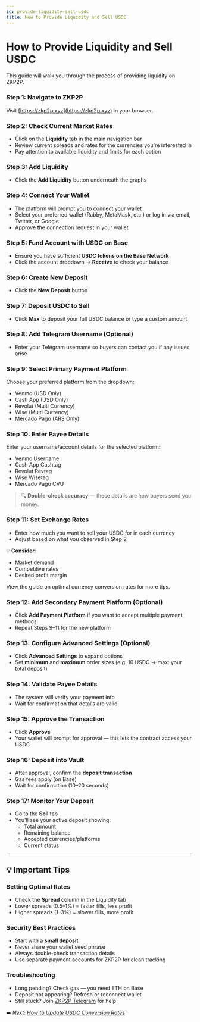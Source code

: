 ```yaml
---
id: provide-liquidity-sell-usdc
title: How to Provide Liquidity and Sell USDC
---
```


# How to Provide Liquidity and Sell USDC

This guide will walk you through the process of providing liquidity on ZKP2P.

### Step 1: Navigate to ZKP2P

Visit [https://zkp2p.xyz](https://zkp2p.xyz) in your browser.

### Step 2: Check Current Market Rates

- Click on the **Liquidity** tab in the main navigation bar  
- Review current spreads and rates for the currencies you're interested in  
- Pay attention to available liquidity and limits for each option  

### Step 3: Add Liquidity

- Click the **Add Liquidity** button underneath the graphs

### Step 4: Connect Your Wallet

- The platform will prompt you to connect your wallet  
- Select your preferred wallet (Rabby, MetaMask, etc.) or log in via email, Twitter, or Google  
- Approve the connection request in your wallet  

### Step 5: Fund Account with USDC on Base

- Ensure you have sufficient **USDC tokens on the Base Network**  
- Click the account dropdown → **Receive** to check your balance  

### Step 6: Create New Deposit

- Click the **New Deposit** button  

### Step 7: Deposit USDC to Sell

- Click **Max** to deposit your full USDC balance or type a custom amount  

### Step 8: Add Telegram Username (Optional)

- Enter your Telegram username so buyers can contact you if any issues arise  

### Step 9: Select Primary Payment Platform

Choose your preferred platform from the dropdown:

- Venmo (USD Only)  
- Cash App (USD Only)  
- Revolut (Multi Currency)  
- Wise (Multi Currency)  
- Mercado Pago (ARS Only)  

### Step 10: Enter Payee Details

Enter your username/account details for the selected platform:

- Venmo Username  
- Cash App Cashtag  
- Revolut Revtag  
- Wise Wisetag  
- Mercado Pago CVU  

> 🔍 **Double-check accuracy** — these details are how buyers send you money.

### Step 11: Set Exchange Rates

- Enter how much you want to sell your USDC for in each currency  
- Adjust based on what you observed in Step 2  

💡 **Consider**:
- Market demand  
- Competitive rates  
- Desired profit margin  

View the guide on optimal currency conversion rates for more tips.

### Step 12: Add Secondary Payment Platform (Optional)

- Click **Add Payment Platform** if you want to accept multiple payment methods  
- Repeat Steps 9–11 for the new platform  

### Step 13: Configure Advanced Settings (Optional)

- Click **Advanced Settings** to expand options  
- Set **minimum** and **maximum** order sizes (e.g. 10 USDC → max: your total deposit)  

### Step 14: Validate Payee Details

- The system will verify your payment info  
- Wait for confirmation that details are valid  

### Step 15: Approve the Transaction

- Click **Approve**  
- Your wallet will prompt for approval — this lets the contract access your USDC  

### Step 16: Deposit into Vault

- After approval, confirm the **deposit transaction**  
- Gas fees apply (on Base)  
- Wait for confirmation (10–20 seconds)  

### Step 17: Monitor Your Deposit

- Go to the **Sell** tab  
- You’ll see your active deposit showing:
  - Total amount
  - Remaining balance
  - Accepted currencies/platforms
  - Current status  

---

## 💡 Important Tips

### Setting Optimal Rates

- Check the **Spread** column in the Liquidity tab  
- Lower spreads (0.5–1%) = faster fills, less profit  
- Higher spreads (1–3%) = slower fills, more profit  

### Security Best Practices

- Start with a **small deposit**  
- Never share your wallet seed phrase  
- Always double-check transaction details  
- Use separate payment accounts for ZKP2P for clean tracking  

### Troubleshooting

- Long pending? Check gas — you need ETH on Base  
- Deposit not appearing? Refresh or reconnect wallet  
- Still stuck? Join [ZKP2P Telegram](https://t.me/zkp2p) for help  

➡️ _Next: [How to Update USDC Conversion Rates](update-usdc-rates.md)_
